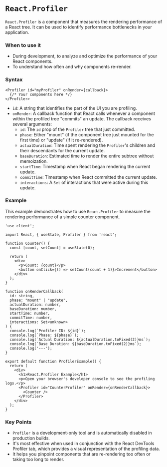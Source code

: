 
# `React.Profiler`

`React.Profiler` is a component that measures the rendering performance of a React tree. It can be used to identify performance bottlenecks in your application.

### When to use it
-   During development, to analyze and optimize the performance of your React components.
-   To understand how often and why components re-render.

### Syntax

```tsx
<Profiler id="myProfiler" onRender={callback}>
  {/* Your components here */}
</Profiler>
```

-   `id`: A string that identifies the part of the UI you are profiling.
-   `onRender`: A callback function that React calls whenever a component within the profiled tree "commits" an update. The callback receives several arguments:
    -   `id`: The `id` prop of the `Profiler` tree that just committed.
    -   `phase`: Either "mount" (if the component tree just mounted for the first time) or "update" (if it re-rendered).
    -   `actualDuration`: Time spent rendering the `Profiler`'s children and their descendants for the current update.
    -   `baseDuration`: Estimated time to render the entire subtree without memoization.
    -   `startTime`: Timestamp when React began rendering the current update.
    -   `commitTime`: Timestamp when React committed the current update.
    -   `interactions`: A `Set` of interactions that were active during this update.

### Example

This example demonstrates how to use `React.Profiler` to measure the rendering performance of a simple counter component.

```tsx
'use client';

import React, { useState, Profiler } from 'react';

function Counter() {
  const [count, setCount] = useState(0);

  return (
    <div>
      <p>Count: {count}</p>
      <button onClick={() => setCount(count + 1)}>Increment</button>
    </div>
  );
}

function onRenderCallback(
  id: string,
  phase: "mount" | "update",
  actualDuration: number,
  baseDuration: number,
  startTime: number,
  commitTime: number,
  interactions: Set<unknown>
) {
  console.log(`Profiler ID: ${id}`);
  console.log(`Phase: ${phase}`);
  console.log(`Actual Duration: ${actualDuration.toFixed(2)}ms`);
  console.log(`Base Duration: ${baseDuration.toFixed(2)}ms`);
  console.log('---');
}

export default function ProfilerExample() {
  return (
    <div>
      <h1>React.Profiler Example</h1>
      <p>Open your browser's developer console to see the profiling logs.</p>
      <Profiler id="CounterProfiler" onRender={onRenderCallback}>
        <Counter />
      </Profiler>
    </div>
  );
}
```

### Key Points
-   `Profiler` is a development-only tool and is automatically disabled in production builds.
-   It's most effective when used in conjunction with the React DevTools Profiler tab, which provides a visual representation of the profiling data.
-   It helps you pinpoint components that are re-rendering too often or taking too long to render.
